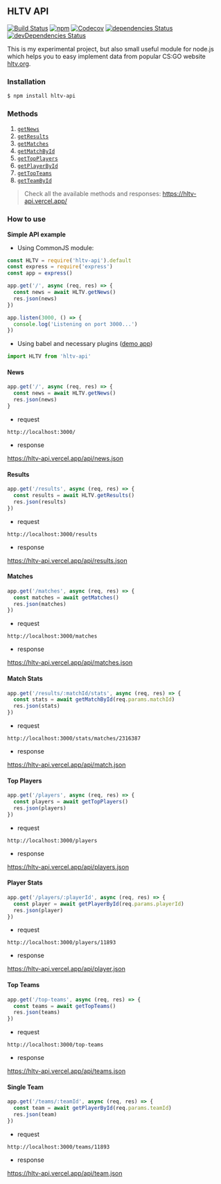 ## HLTV API

[![Build Status](https://travis-ci.org/dajk/hltv-api.svg?branch=master)](https://travis-ci.org/dajk/hltv-api)
[![npm](https://img.shields.io/npm/v/hltv-api.svg)](http://npm.im/hltv-api)
[![Codecov](https://img.shields.io/codecov/c/github/dajk/hltv-api.svg?maxAge=2592000)](https://codecov.io/gh/dajk/hltv-api)
[![dependencies Status](https://david-dm.org/dajk/hltv-api/status.svg)](https://david-dm.org/dajk/hltv-api)
[![devDependencies Status](https://david-dm.org/dajk/hltv-api/dev-status.svg)](https://david-dm.org/dajk/hltv-api?type=dev)

This is my experimental project, but also small useful module for node.js which helps you to easy implement data from popular CS:GO website [hltv.org](http://www.hltv.org/).

### Installation

```bash
$ npm install hltv-api
```

### Methods

1. [`getNews`](#news)
2. [`getResults`](#results)
3. [`getMatches`](#matches)
4. [`getMatchById`](#match-stats)
5. [`getTopPlayers`](#top-players)
6. [`getPlayerById`](#player-stats)
7. [`getTopTeams`](#top-teams)
8. [`getTeamById`](#single-team)

> Check all the available methods and responses: https://hltv-api.vercel.app/

### How to use

**Simple API example**

- Using CommonJS module:

```js
const HLTV = require('hltv-api').default
const express = require('express')
const app = express()

app.get('/', async (req, res) => {
  const news = await HLTV.getNews()
  res.json(news)
})

app.listen(3000, () => {
  console.log('Listening on port 3000...')
})
```

- Using babel and necessary plugins ([demo app](/examples/with-babel/))

```js
import HLTV from 'hltv-api'
```

#### **News**

```js
app.get('/', async (req, res) => {
  const news = await HLTV.getNews()
  res.json(news)
}
```

- request

```
http://localhost:3000/
```

- response

https://hltv-api.vercel.app/api/news.json

#### **Results**

```js
app.get('/results', async (req, res) => {
  const results = await HLTV.getResults()
  res.json(results)
})
```

- request

```
http://localhost:3000/results
```

- response

https://hltv-api.vercel.app/api/results.json

#### **Matches**

```js
app.get('/matches', async (req, res) => {
  const matches = await getMatches()
  res.json(matches)
})
```

- request

```
http://localhost:3000/matches
```

- response

https://hltv-api.vercel.app/api/matches.json

#### **Match Stats**

```js
app.get('/results/:matchId/stats', async (req, res) => {
  const stats = await getMatchById(req.params.matchId)
  res.json(stats)
})
```

- request

```
http://localhost:3000/stats/matches/2316387
```

- response

https://hltv-api.vercel.app/api/match.json

#### **Top Players**

```js
app.get('/players', async (req, res) => {
  const players = await getTopPlayers()
  res.json(players)
})
```

- request

```
http://localhost:3000/players
```

- response

https://hltv-api.vercel.app/api/players.json

#### **Player Stats**

```js
app.get('/players/:playerId', async (req, res) => {
  const player = await getPlayerById(req.params.playerId)
  res.json(player)
})
```

- request

```
http://localhost:3000/players/11893
```

- response

https://hltv-api.vercel.app/api/player.json

#### **Top Teams**

```js
app.get('/top-teams', async (req, res) => {
  const teams = await getTopTeams()
  res.json(teams)
})
```

- request

```
http://localhost:3000/top-teams
```

- response

https://hltv-api.vercel.app/api/teams.json

#### **Single Team**

```js
app.get('/teams/:teamId', async (req, res) => {
  const team = await getPlayerById(req.params.teamId)
  res.json(team)
})
```

- request

```
http://localhost:3000/teams/11893
```

- response

https://hltv-api.vercel.app/api/team.json
